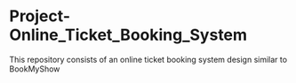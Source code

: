 # Project-Online_Ticket_Booking_System
 This repository consists of an online ticket booking system design similar to BookMyShow
